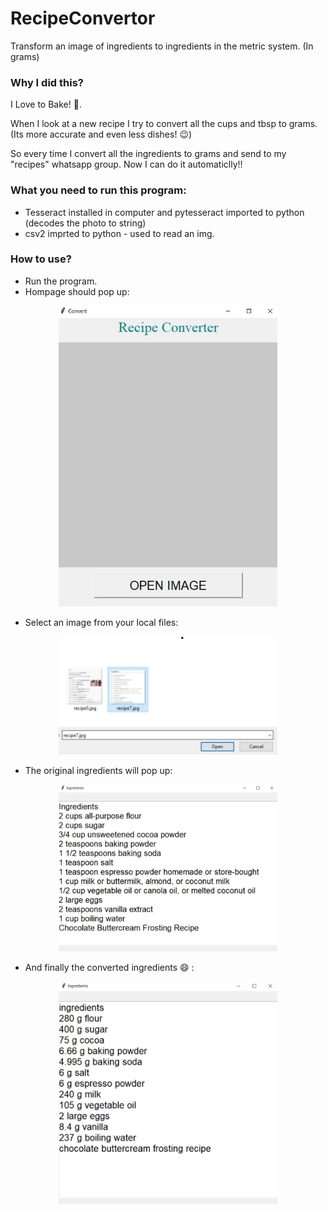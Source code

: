 # RecipeConvertor
Transform an image of ingredients to ingredients in the metric system. (In grams)


### Why I did this? 
I Love to Bake! :cake:.

When I look at a new recipe I try to convert all the cups and tbsp to grams. (Its more accurate and even less dishes! :wink:) 

So every time I convert all the ingredients to grams and send to my "recipes" whatsapp group. 
Now I can do it automaticlly!! 



### What you need to run this program:
- Tesseract installed in computer and pytesseract imported to python (decodes the photo to string)
- csv2 imprted to python - used to read an img. 


### How to use?
- Run the program.
- Hompage should pop up: 

<p align="center">
  <img src="https://raw.githubusercontent.com/yonatandiga12/RecipeConvertor/main/pictures/picturesForREADME/homepage.jpg" width="350" title="Homepage">
</p>

- Select an image from your local files:

<p align="center">
  <img src="https://raw.githubusercontent.com/yonatandiga12/RecipeConvertor/main/pictures/picturesForREADME/select_image.jpg" width="350" title="Select image">
</p>

- The original ingredients will pop up: 

<p align="center">
  <img src="https://raw.githubusercontent.com/yonatandiga12/RecipeConvertor/main/pictures/picturesForREADME/old_ingredients.jpg" width="350" title="Original ingredients">
</p>

- And finally the converted ingredients 😄 : 

<p align="center">
  <img src="https://raw.githubusercontent.com/yonatandiga12/RecipeConvertor/main/pictures/picturesForREADME/new_ingredients.jpg" width="350" title="New ingredients">
</p>
